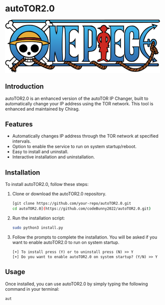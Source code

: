 # autoTOR2.0

![autoTOR2.0 Banner](onepeicebanner.png)  <!-- Optional: Add a banner image -->

## Introduction

autoTOR2.0 is an enhanced version of the autoTOR IP Changer, built to automatically change your IP address using the TOR network. This tool is enhanced and maintained by Chirag.

## Features

- Automatically changes IP address through the TOR network at specified intervals.
- Option to enable the service to run on system startup/reboot.
- Easy to install and uninstall.
- Interactive installation and uninstallation.

## Installation

To install autoTOR2.0, follow these steps:

1. Clone or download the autoTOR2.0 repository.

    ```bash
    [git clone https://github.com/your-repo/autoTOR2.0.git
    cd autoTOR2.0](https://github.com/codeBunny2022/autoTOR2.0.git)
    ```

2. Run the installation script:

    ```bash
    sudo python3 install.py
    ```

3. Follow the prompts to complete the installation. You will be asked if you want to enable autoTOR2.0 to run on system startup.

    ```text
    [+] To install press (Y) or to uninstall press (N) >> Y
    [+] Do you want to enable autoTOR2.0 on system startup? (Y/N) >> Y
    ```

## Usage

Once installed, you can use autoTOR2.0 by simply typing the following command in your terminal:

```bash 
aut
```
